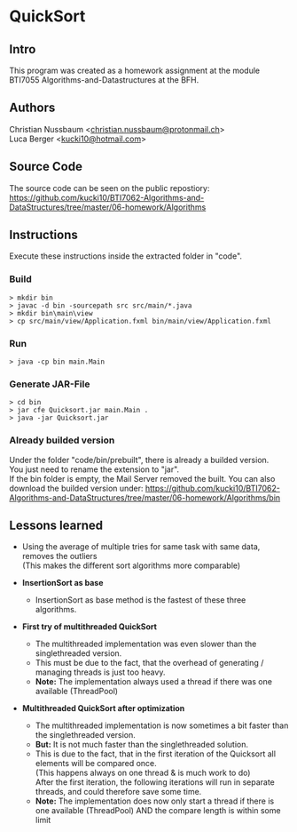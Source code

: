 # QuickSort #

## Intro
This program was created as a homework assignment at the module BTI7055 Algorithms-and-Datastructures at the BFH.

## Authors
Christian Nussbaum \<christian.nussbaum@protonmail.ch\> <br>
Luca Berger \<kucki10@hotmail.com\>

## Source Code
The source code can be seen on the public repostiory:
https://github.com/kucki10/BTI7062-Algorithms-and-DataStructures/tree/master/06-homework/Algorithms

## Instructions
Execute these instructions inside the extracted folder in "code".

### Build

```
> mkdir bin
> javac -d bin -sourcepath src src/main/*.java
> mkdir bin\main\view
> cp src/main/view/Application.fxml bin/main/view/Application.fxml
```
### Run

```
> java -cp bin main.Main
```

### Generate JAR-File
```
> cd bin
> jar cfe Quicksort.jar main.Main .
> java -jar Quicksort.jar
```


### Already builded version
Under the folder "code/bin/prebuilt", there is already a builded version. <br />
You just need to rename the extension to "jar". <br />
If the bin folder is empty, the Mail Server removed the built.
You can also download the builded version under:
https://github.com/kucki10/BTI7062-Algorithms-and-DataStructures/tree/master/06-homework/Algorithms/bin <br />



## Lessons learned
- Using the average of multiple tries for same task with same data, removes the outliers <br />
  (This makes the different sort algorithms more comparable)
   
- **InsertionSort as base**
  - InsertionSort as base method is the fastest of these three algorithms.
   
- **First try of multithreaded QuickSort**
  - The multithreaded implementation was even slower than the singlethreaded version.
  - This must be due to the fact, that the overhead of generating / managing threads is just too heavy.
  - **Note:** The implementation always used a thread if there was one available (ThreadPool)
  
- **Multithreaded QuickSort after optimization**
  - The multithreaded implementation is now sometimes a bit faster than the singlethreaded version.
  - **But:** It is not much faster than the singlethreaded solution.
  - This is due to the fact, that in the first iteration of the Quicksort all elements will be compared once. <br /> 
    (This happens always on one thread & is much work to do) <br />
    After the first iteration, the following iterations will run in separate threads, and could therefore save some time.
  - **Note:** The implementation does now only start a thread if there is one available (ThreadPool) AND the compare length is within some limit
